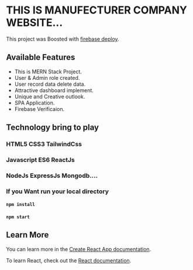 # THIS IS MANUFECTURER COMPANY WEBSITE...

This project was Boosted with [firebase deploy](https://github.com/facebook/create-react-app).


## Available Features

- This is MERN Stack Project.
- User & Admin role created.
- User record data delete data.
- Attractive dashboard implement.
- Unique and Creative outlook.
- SPA Application.
- Firebase Verificaion.


## Technology bring to play

### HTML5 CSS3 TailwindCss
### Javascript ES6 ReactJs
### NodeJs ExpressJs Mongodb....



### If you Want run your local directory

#### `npm install`
#### `npm start`


## Learn More

You can learn more in the [Create React App documentation](https://facebook.github.io/create-react-app/docs/getting-started).

To learn React, check out the [React documentation](https://reactjs.org/).


